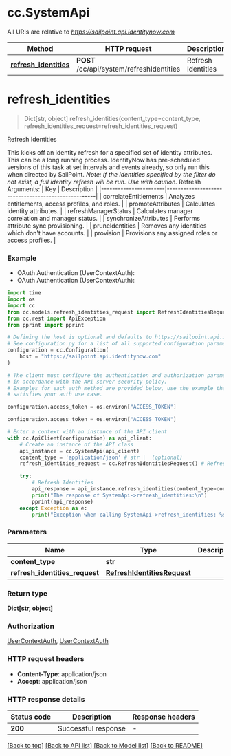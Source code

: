 # cc.SystemApi

All URIs are relative to *https://sailpoint.api.identitynow.com*

Method | HTTP request | Description
------------- | ------------- | -------------
[**refresh_identities**](SystemApi.md#refresh_identities) | **POST** /cc/api/system/refreshIdentities | Refresh Identities


# **refresh_identities**
> Dict[str, object] refresh_identities(content_type=content_type, refresh_identities_request=refresh_identities_request)

Refresh Identities

This kicks off an identity refresh for a specified set of identity attributes.  This can be a long running process.  IdentityNow has pre-scheduled versions of this task at set intervals and events already, so only run this when directed by SailPoint.  _Note: If the identities specified by the filter do not exist, a full identity refresh will be run.  Use with caution._  Refresh Arguments:  | Key                   | Description                                        | |-----------------------|----------------------------------------------------| | correlateEntitlements | Analyzes entitlements, access profiles, and roles. | | promoteAttributes     | Calculates identity attributes.                    | | refreshManagerStatus  | Calculates manager correlation and manager status. | | synchronizeAttributes | Performs attribute sync provisioning.              | | pruneIdentities       | Removes any identities which don't have accounts.  | | provision             | Provisions any assigned roles or access profiles.  |

### Example

* OAuth Authentication (UserContextAuth):
* OAuth Authentication (UserContextAuth):
```python
import time
import os
import cc
from cc.models.refresh_identities_request import RefreshIdentitiesRequest
from cc.rest import ApiException
from pprint import pprint

# Defining the host is optional and defaults to https://sailpoint.api.identitynow.com
# See configuration.py for a list of all supported configuration parameters.
configuration = cc.Configuration(
    host = "https://sailpoint.api.identitynow.com"
)

# The client must configure the authentication and authorization parameters
# in accordance with the API server security policy.
# Examples for each auth method are provided below, use the example that
# satisfies your auth use case.

configuration.access_token = os.environ["ACCESS_TOKEN"]

configuration.access_token = os.environ["ACCESS_TOKEN"]

# Enter a context with an instance of the API client
with cc.ApiClient(configuration) as api_client:
    # Create an instance of the API class
    api_instance = cc.SystemApi(api_client)
    content_type = 'application/json' # str |  (optional)
    refresh_identities_request = cc.RefreshIdentitiesRequest() # RefreshIdentitiesRequest |  (optional)

    try:
        # Refresh Identities
        api_response = api_instance.refresh_identities(content_type=content_type, refresh_identities_request=refresh_identities_request)
        print("The response of SystemApi->refresh_identities:\n")
        pprint(api_response)
    except Exception as e:
        print("Exception when calling SystemApi->refresh_identities: %s\n" % e)
```



### Parameters

Name | Type | Description  | Notes
------------- | ------------- | ------------- | -------------
 **content_type** | **str**|  | [optional] 
 **refresh_identities_request** | [**RefreshIdentitiesRequest**](RefreshIdentitiesRequest.md)|  | [optional] 

### Return type

**Dict[str, object]**

### Authorization

[UserContextAuth](../README.md#UserContextAuth), [UserContextAuth](../README.md#UserContextAuth)

### HTTP request headers

 - **Content-Type**: application/json
 - **Accept**: application/json

### HTTP response details
| Status code | Description | Response headers |
|-------------|-------------|------------------|
**200** | Successful response |  -  |

[[Back to top]](#) [[Back to API list]](../README.md#documentation-for-api-endpoints) [[Back to Model list]](../README.md#documentation-for-models) [[Back to README]](../README.md)

